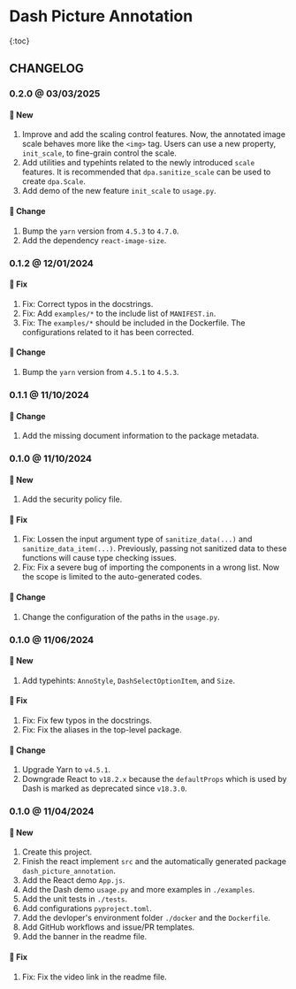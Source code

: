 # Dash Picture Annotation

{:toc}

## CHANGELOG

### 0.2.0 @ 03/03/2025

#### :mega: New

1. Improve and add the scaling control features. Now, the annotated image scale behaves more like the `<img>` tag. Users can use a new property, `init_scale`, to fine-grain control the scale.
2. Add utilities and typehints related to the newly introduced `scale` features. It is recommended that `dpa.sanitize_scale` can be used to create `dpa.Scale`.
3. Add demo of the new feature `init_scale` to `usage.py`.

#### :floppy_disk: Change

1. Bump the `yarn` version from `4.5.3` to `4.7.0`.
2. Add the dependency `react-image-size`.

### 0.1.2 @ 12/01/2024

#### :wrench: Fix

1. Fix: Correct typos in the docstrings.
2. Fix: Add `examples/*` to the include list of `MANIFEST.in`.
3. Fix: The `examples/*` should be included in the Dockerfile. The configurations related to it has been corrected.

#### :floppy_disk: Change

1. Bump the `yarn` version from `4.5.1` to `4.5.3`.

### 0.1.1 @ 11/10/2024

#### :floppy_disk: Change

1. Add the missing document information to the package metadata.

### 0.1.0 @ 11/10/2024

#### :mega: New

1. Add the security policy file.

#### :wrench: Fix

1. Fix: Lossen the input argument type of `sanitize_data(...)` and `sanitize_data_item(...)`. Previously, passing not sanitized data to these functions will cause type checking issues.
2. Fix: Fix a severe bug of importing the components in a wrong list. Now the scope is limited to the auto-generated codes.

#### :floppy_disk: Change

1. Change the configuration of the paths in the `usage.py`.

### 0.1.0 @ 11/06/2024

#### :mega: New

1. Add typehints: `AnnoStyle`, `DashSelectOptionItem`, and `Size`.

#### :wrench: Fix

1. Fix: Fix few typos in the docstrings.
2. Fix: Fix the aliases in the top-level package.

#### :floppy_disk: Change

1. Upgrade Yarn to `v4.5.1`.
2. Downgrade React to `v18.2.x` because the `defaultProps` which is used by Dash is marked as deprecated since `v18.3.0`.

### 0.1.0 @ 11/04/2024

#### :mega: New

1. Create this project.
2. Finish the react implement `src` and the automatically generated package `dash_picture_annotation`.
3. Add the React demo `App.js`.
4. Add the Dash demo `usage.py` and more examples in `./examples`.
5. Add the unit tests in `./tests`.
6. Add configurations `pyproject.toml`.
7. Add the devloper's environment folder `./docker` and the `Dockerfile`.
8. Add GitHub workflows and issue/PR templates.
9. Add the banner in the readme file.

#### :wrench: Fix

1. Fix: Fix the video link in the readme file.
